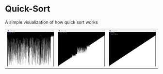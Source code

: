 # Quick-Sort
A simple visualization of how quick sort works
<p>
  <table>
    <tr>
      <td><img src="images/begin.png" width="300"></td>
      <td><img src="images/mid.png" width="300"></td>
      <td><img src="images/end.png" width="300"></td>
    </tr>
  </table>
</p>
